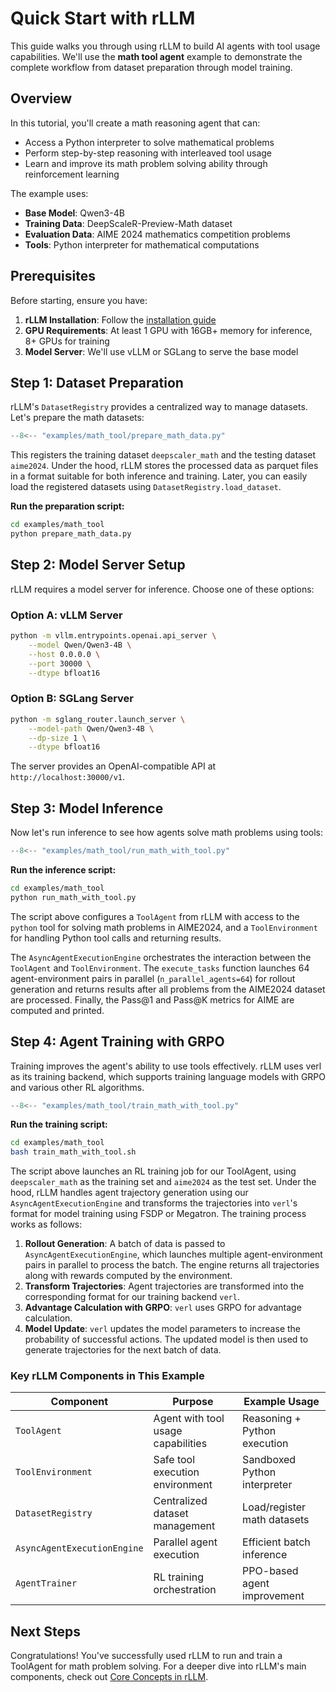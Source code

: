 # Quick Start with rLLM

This guide walks you through using rLLM to build AI agents with tool usage capabilities. We'll use the **math tool agent** example to demonstrate the complete workflow from dataset preparation through model training.

## Overview

In this tutorial, you'll create a math reasoning agent that can:

- Access a Python interpreter to solve mathematical problems
- Perform step-by-step reasoning with interleaved tool usage
- Learn and improve its math problem solving ability through reinforcement learning

The example uses:

- **Base Model**: Qwen3-4B
- **Training Data**: DeepScaleR-Preview-Math dataset 
- **Evaluation Data**: AIME 2024 mathematics competition problems
- **Tools**: Python interpreter for mathematical computations

## Prerequisites

Before starting, ensure you have:

1. **rLLM Installation**: Follow the [installation guide](../installation.md)
2. **GPU Requirements**: At least 1 GPU with 16GB+ memory for inference, 8+ GPUs for training
3. **Model Server**: We'll use vLLM or SGLang to serve the base model

## Step 1: Dataset Preparation

rLLM's `DatasetRegistry` provides a centralized way to manage datasets. Let's prepare the math datasets:

```python title="examples/math_tool/prepare_math_data.py"
--8<-- "examples/math_tool/prepare_math_data.py"
```

This registers the training dataset `deepscaler_math` and the testing dataset `aime2024`. Under the hood, rLLM stores the processed data as parquet files in a format suitable for both inference and training. Later, you can easily load the registered datasets using `DatasetRegistry.load_dataset`.

**Run the preparation script:**
```bash
cd examples/math_tool
python prepare_math_data.py
```

## Step 2: Model Server Setup

rLLM requires a model server for inference. Choose one of these options:

### Option A: vLLM Server
```bash
python -m vllm.entrypoints.openai.api_server \
    --model Qwen/Qwen3-4B \
    --host 0.0.0.0 \
    --port 30000 \
    --dtype bfloat16
```

### Option B: SGLang Server  
```bash
python -m sglang_router.launch_server \
    --model-path Qwen/Qwen3-4B \
    --dp-size 1 \
    --dtype bfloat16
```

The server provides an OpenAI-compatible API at `http://localhost:30000/v1`.

## Step 3: Model Inference

Now let's run inference to see how agents solve math problems using tools:

```python title="examples/math_tool/run_math_with_tool.py"
--8<-- "examples/math_tool/run_math_with_tool.py"
```

**Run the inference script:**
```bash
cd examples/math_tool
python run_math_with_tool.py
```

The script above configures a `ToolAgent` from rLLM with access to the `python` tool for solving math problems in AIME2024, and a `ToolEnvironment` for handling Python tool calls and returning results. 

The `AsyncAgentExecutionEngine` orchestrates the interaction between the `ToolAgent` and `ToolEnvironment`. The `execute_tasks` function launches 64 agent-environment pairs in parallel (`n_parallel_agents=64`) for rollout generation and returns results after all problems from the AIME2024 dataset are processed. Finally, the Pass@1 and Pass@K metrics for AIME are computed and printed. 

## Step 4: Agent Training with GRPO

Training improves the agent's ability to use tools effectively. rLLM uses verl as its training backend, which supports training language models with GRPO and various other RL algorithms.

```python title="examples/math_tool/train_math_with_tool.py"
--8<-- "examples/math_tool/train_math_with_tool.py"
```

**Run the training script:**
```bash
cd examples/math_tool
bash train_math_with_tool.sh
```

The script above launches an RL training job for our ToolAgent, using `deepscaler_math` as the training set and `aime2024` as the test set. Under the hood, rLLM handles agent trajectory generation using our `AsyncAgentExecutionEngine` and transforms the trajectories into `verl`'s format for model training using FSDP or Megatron. The training process works as follows:

1. **Rollout Generation**: A batch of data is passed to `AsyncAgentExecutionEngine`, which launches multiple agent-environment pairs in parallel to process the batch. The engine returns all trajectories along with rewards computed by the environment.
2. **Transform Trajectories**: Agent trajectories are transformed into the corresponding format for our training backend `verl`. 
3. **Advantage Calculation with GRPO**: `verl` uses GRPO for advantage calculation.
4. **Model Update**: `verl` updates the model parameters to increase the probability of successful actions. The updated model is then used to generate trajectories for the next batch of data.

### Key rLLM Components in This Example

| Component | Purpose | Example Usage |
|-----------|---------|---------------|
| `ToolAgent` | Agent with tool usage capabilities | Reasoning + Python execution |
| `ToolEnvironment` | Safe tool execution environment | Sandboxed Python interpreter |
| `DatasetRegistry` | Centralized dataset management | Load/register math datasets |
| `AsyncAgentExecutionEngine` | Parallel agent execution | Efficient batch inference |
| `AgentTrainer` | RL training orchestration | PPO-based agent improvement |

## Next Steps

Congratulations! You've successfully used rLLM to run and train a ToolAgent for math problem solving. For a deeper dive into rLLM's main components, check out [Core Concepts in rLLM](../core-concepts/overview.md).